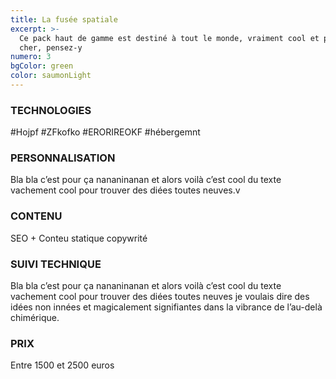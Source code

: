 ```yaml
---
title: La fusée spatiale
excerpt: >-
  Ce pack haut de gamme est destiné à tout le monde, vraiment cool et pas très
  cher, pensez-y
numero: 3
bgColor: green
color: saumonLight
---
```

### TECHNOLOGIES

\#Hojpf #ZFkofko #ERORIREOKF #hébergemnt

### PERSONNALISATION

Bla bla c’est pour ça nananinanan et alors voilà c’est cool du texte vachement cool pour trouver des diées toutes neuves.v

### CONTENU

SEO + Conteu statique copywrité

### SUIVI TECHNIQUE

Bla bla c’est pour ça nananinanan et alors voilà c’est cool du texte vachement cool pour trouver des diées toutes neuves je voulais dire des idées non innées et magicalement signifiantes dans la vibrance de l’au-delà chimérique.

### PRIX

Entre 1500 et 2500 euros
